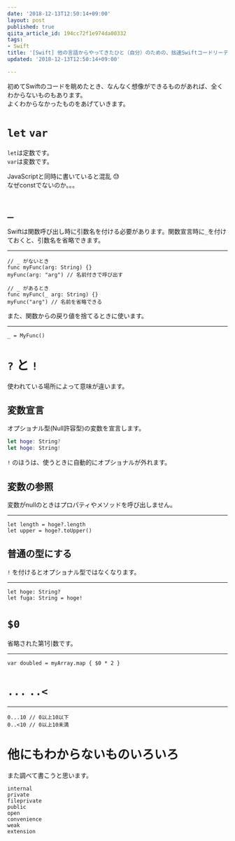```yaml
---
date: '2018-12-13T12:50:14+09:00'
layout: post
published: true
qiita_article_id: 194cc72f1e974da00332
tags:
- Swift
title: '[Swift] 他の言語からやってきたひと（自分）のための、拙速Swiftコードリーディング'
updated: '2018-12-13T12:50:14+09:00'

---
```

初めてSwiftのコードを眺めたとき、なんなく想像ができるものがあれば、全くわからないものもあります。  
よくわからなかったものをあげていきます。  
  
  
# `let` `var`  
  
`let`は定数です。  
`var`は変数です。  
  
JavaScriptと同時に書いていると混乱 :sweat:   
なぜconstでないのか。。。  
  
  
# `_`  
  
Swiftは関数呼び出し時に引数名を付ける必要があります。関数宣言時に`_`を付けておくと、引数名を省略できます。  
  
****  
```swift:
// _ がないとき
func myFunc(arg: String) {}
myFunc(arg: "arg") // 名前付きで呼び出す

// _ があるとき
func myFunc(_ arg: String) {}
myFunc("arg") // 名前を省略できる
```  
  
また、関数からの戻り値を捨てるときに使います。  
  
****  
```swift:
_ = MyFunc()
```  
  
  
# `?` と `!`  
  
使われている場所によって意味が違います。  
  
## 変数宣言  
  
オプショナル型(Null許容型)の変数を宣言します。  
  
```swift
let hoge: String?
let hoge: String!
```  
  
`!` のほうは、使うときに自動的にオプショナルが外れます。  
  
## 変数の参照  
  
変数がnullのときはプロパティやメソッドを呼び出しません。  
  
****  
```swift:
let length = hoge?.length
let upper = hoge?.toUpper()
```  
  
## 普通の型にする  
  
`!` を付けるとオプショナル型ではなくなります。  
  
****  
```swift:
let hoge: String?
let fuga: String = hoge!
```  
  
# `$0`  
  
省略された第1引数です。  
  
****  
```swift:
var doubled = myArray.map { $0 * 2 }
```  
  
# `...` `..<`  
  
****  
```swift:
0...10 // 0以上10以下
0..<10 // 0以上10未満
```  
  
  
# 他にもわからないものいろいろ  
  
また調べて書こうと思います。  
  
`internal`   
`private`  
`fileprivate`  
`public`  
`open`  
`convenience`  
`weak`  
`extension`  
  
  
  
  
  
